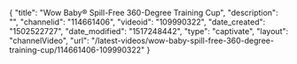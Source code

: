{
    "title": "Wow Baby&reg; Spill-Free 360-Degree Training Cup",
    "description": "",
    "channelid": "114661406",
    "videoid": "109990322",
    "date_created": "1502522727",
    "date_modified": "1517248442",
    "type": "captivate",
    "layout": "channelVideo",
    "url": "\/latest-videos\/wow-baby-spill-free-360-degree-training-cup\/114661406-109990322"
}